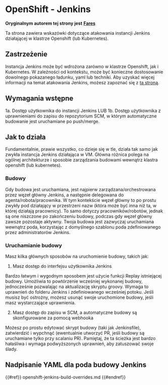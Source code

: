 # OpenShift - Jenkins

**Oryginalnym autorem tej strony jest** [**Fares**](https://www.linkedin.com/in/fares-siala/)

Ta strona zawiera wskazówki dotyczące atakowania instancji Jenkins działającej w klastrze Openshift (lub Kubernetes).

## Zastrzeżenie

Instancja Jenkins może być wdrożona zarówno w klastrze Openshift, jak i Kubernetes. W zależności od kontekstu, może być konieczne dostosowanie dowolnego pokazanego ładunku, yaml lub techniki. Aby uzyskać więcej informacji na temat atakowania Jenkins, możesz zapoznać się z [tą stroną](../../../pentesting-ci-cd/jenkins-security/).

## Wymagania wstępne

1a. Dostęp użytkownika do instancji Jenkins LUB 1b. Dostęp użytkownika z uprawnieniami do zapisu do repozytorium SCM, w którym automatyczne budowanie jest uruchamiane po push/merge.

## Jak to działa

Fundamentalnie, prawie wszystko, co dzieje się w tle, działa tak samo jak zwykła instancja Jenkins działająca w VM. Główna różnica polega na ogólnej architekturze i sposobie zarządzania budowami wewnątrz klastra openshift (lub kubernetes).

### Budowy

Gdy budowa jest uruchamiana, jest najpierw zarządzana/orchestrowana przez węzeł główny Jenkins, a następnie delegowana do agenta/robota/pracownika. W tym kontekście węzeł główny to po prostu zwykły pod działający w przestrzeni nazw (która może być inna niż ta, w której działają pracownicy). To samo dotyczy pracowników/robotów, jednak są one niszczone po zakończeniu budowy, podczas gdy węzeł główny zawsze pozostaje aktywny. Twoja budowa jest zazwyczaj uruchamiana wewnątrz poda, korzystając z domyślnego szablonu poda zdefiniowanego przez administratorów Jenkins.

### Uruchamianie budowy

Masz kilka głównych sposobów na uruchomienie budowy, takich jak:

1. Masz dostęp do interfejsu użytkownika Jenkins

Bardzo łatwym i wygodnym sposobem jest użycie funkcji Replay istniejącej budowy. Umożliwia to powtórzenie wcześniej wykonanej budowy, jednocześnie pozwalając na aktualizację skryptu groovy. Wymaga to uprawnień do folderu Jenkins i zdefiniowanego wcześniej potoku. Jeśli musisz być ostrożny, możesz usunąć swoje uruchomione budowy, jeśli masz wystarczające uprawnienia.

2. Masz dostęp do zapisu w SCM, a automatyczne budowy są skonfigurowane za pomocą webhooka

Możesz po prostu edytować skrypt budowy (taki jak Jenkinsfile), zatwierdzić i wypchnąć (ewentualnie utworzyć PR, jeśli budowy są uruchamiane tylko przy scalaniu PR). Pamiętaj, że ta ścieżka jest bardzo hałaśliwa i wymaga podwyższonych uprawnień, aby zatuszować swoje ślady.

## Nadpisanie YAML dla poda budowy Jenkins

{{#ref}}
openshift-jenkins-build-overrides.md
{{#endref}}
